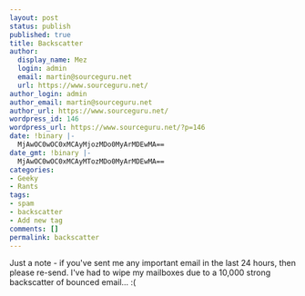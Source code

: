 ```yaml
---
layout: post
status: publish
published: true
title: Backscatter
author:
  display_name: Mez
  login: admin
  email: martin@sourceguru.net
  url: https://www.sourceguru.net/
author_login: admin
author_email: martin@sourceguru.net
author_url: https://www.sourceguru.net/
wordpress_id: 146
wordpress_url: https://www.sourceguru.net/?p=146
date: !binary |-
  MjAwOC0wOC0xMCAyMjozMDo0MyArMDEwMA==
date_gmt: !binary |-
  MjAwOC0wOC0xMCAyMTozMDo0MyArMDEwMA==
categories:
- Geeky
- Rants
tags:
- spam
- backscatter
- Add new tag
comments: []
permalink: backscatter
---
```

<p>Just a note - if you've sent me any important email in the last 24 hours, then please re-send. I've had to wipe my mailboxes due to a 10,000 strong backscatter of bounced email... :(</p>
